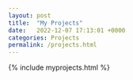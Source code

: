 ```yaml
---
layout: post
title:  "My Projects"
date:   2022-12-07 17:13:01 +0000
categories: Projects
permalink: /projects.html
---
```


{% include myprojects.html %}